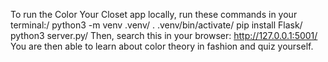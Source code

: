 To run the Color Your Closet app locally, run these commands in your terminal:/
python3 -m venv .venv/
. .venv/bin/activate/
pip install Flask/
python3 server.py/
Then, search this in your browser: http://127.0.0.1:5001/
You are then able to learn about color theory in fashion and quiz yourself.
